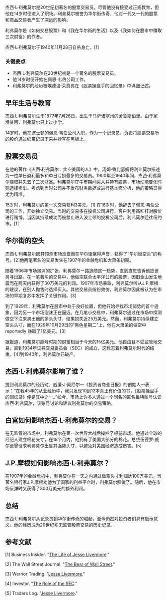 杰西·L·利弗莫尔是20世纪初著名的股票交易员。尽管他没有接受过正规教育，但他在14岁时便进入了职场。利弗莫尔被誉为华尔街传奇，他对一代又一代的股票和商品交易者产生了深远的影响。

利弗莫尔是《如何交易股票》和《我在华尔街的生活》以及《我如何在股市中赚取三次财富》的作者。

杰西·L·利弗莫尔于1940年11月28日自杀身亡。[1]

### 关键要点

- 杰西·L·利弗莫尔在20世纪初是一个著名的股票交易员。
- 他14岁时便开始在佩恩·韦伯公司工作。
- 利弗莫尔的经历被埃德温·莱费弗在《股票操盘手的回忆录》中详细记述。

## 早年生活与教育

杰西·L·利弗莫尔生于1877年7月26日，出生于马萨诸塞州的舍鲁斯伯里。由于家境贫困，利弗莫尔只上过小学。

14岁时，他在波士顿的佩恩·韦伯公司入职，作为一个记录员，负责将股票交易所的股价通过纸带记录下来并抄写在黑板上。

## 股票交易员

在他的著作《杰西·利弗莫尔：卖空美国的人》中，汤姆·鲁比瑟姆将利弗莫尔描述为一位单日盈利最多和单日亏损最多的交易员。1900年至1940年间，杰西·利弗莫尔赚取并失去了三次财富。利弗莫尔在牛市期间买入并持有股票，市场动能变化时则选择卖出。考虑到当时公司并不发布财务数据或进行基本面分析，他的策略显得尤为精准。

15岁时，利弗莫尔的第一次交易获利3美元。[1] 在16岁时，他辞去了佩恩·韦伯公司的工作，开始独立交易。当时的交易多在投机公司进行，客户利用高杠杆对股价进行赌博。当因其持续成功而被禁止进入波士顿的投机公司后，利弗莫尔迁往纽约市。[1]

## 华尔街的空头

杰西·L·利弗莫尔因其预测市场崩盘而在华尔街赢得声誉，获得了“华尔街空头”的称号。[2]他两笔著名的交易发生在1907年的金融危机和大萧条初期。

随着1906年市场泡沫的扩张，利弗莫尔一路追随这一趋势，直到直觉告诉他应该另寻出路。在一笔著名的交易中，他做空联合太平洋公司的股票，因旧金山发生地震而在两天内获得了30万美元的利润。1907年市场暴跌，利弗莫尔听从J.P.摩根的建议，在别人抛售时选择买入。其他交易员纷纷效仿，利弗莫尔因此被认为在市场的早期复苏中发挥了关键作用。[3]

到了1929年，利弗莫尔在股市中处于良好位置，但他开始寻找市场弱势的首个迹象，因为另一个市场泡沫正在逼近。在几笔小交易中，利弗莫尔通过在市场中探测做空下注来卖出他的多头头寸，结果损失近25万美元。然而，利弗莫尔持续建立空头头寸，而在1929年10月29日的“黑色星期二”上，他在大萧条的做空中 reportedly 赚取了1亿美元。[3]

据报道，利弗莫尔巅峰时期的财富相当于今天的15亿美元。他自由且不受监管地交易，直到1934年证券交易委员会（SEC）的成立，这标志着利弗莫尔时代的结束。[4]到1940年，利弗莫尔已破产。

## 杰西·L·利弗莫尔影响了谁？

提到利弗莫尔的经历时，威廉·J·奥尼尔—《投资者商业日报》的创始人—表示：“在我45年的从业经历中，我只发现10到12本真正有价值的书，《股票操盘手的回忆录》便是其中之一。”如今，市场上许多人通过一个同名的匿名推特账号认识杰西·利弗莫尔，该账号讨论和建议利弗莫尔的交易策略。

## 白宫如何影响杰西·L·利弗莫尔的交易？

在无监管的市场中，利弗莫尔在第一次世界大战后操控了棉花市场。他通过全球的经纪人建立棉花头寸，在18个月内，他拥有了美国大部分的棉花。总统伍德罗·威尔逊曾请求利弗莫尔出售其强势头寸，以避免对美国经济造成伤害。[5]

## J.P.摩根如何影响杰西·L·利弗莫尔？

在1907年的金融危机中，利弗莫尔在一天之内通过做空头寸利润达100万美元。当著名银行家J.P.摩根劝他为了国家的利益平仓时，利弗莫尔照做了。随后，他在市场反弹时又获得了300万美元的额外利润。

## 总结

杰西·L·利弗莫尔从记录员到华尔街传奇的崛起，至今仍然对投资者们具有启示意义。他的经历成为20世纪初无监管股票交易的历史记录。

## 参考文献

[1] Business Insider. "[The Life of Jesse Livermore](https://www.businessinsider.com/the-life-of-jesse-livermore-2015-7)."

[2] The Wall Street Journal. "[The Bear of Wall Street](https://www.wsj.com/articles/the-bear-of-wall-street-1439249448)."

[3] Warrior Trading. "[Jesse Livermore](https://www.warriortrading.com/jesse-livermore/)."

[4] Investor. "[The Role of the SEC](https://www.investor.gov/introduction-investing/investing-basics/role-sec)."

[5] Traders Log. "[Jesse Livermore](https://www.traderslog.com/jesse-livermore)."
